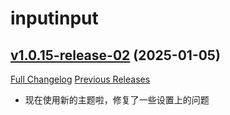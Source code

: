# inputinput

## [v1.0.15-release-02](https://github.com/CvCn/InputInput/tree/v1.0.15-release-02) (2025-01-05)
[Full Changelog](https://github.com/CvCn/InputInput/compare/v1.0.15-release...v1.0.15-release-02) [Previous Releases](https://github.com/CvCn/InputInput/releases)

- 现在使用新的主题啦，修复了一些设置上的问题  
